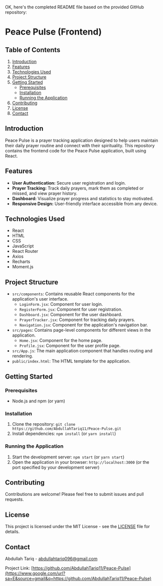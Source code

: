 OK, here's the completed README file based on the provided GitHub repository:

# Peace Pulse (Frontend)

## Table of Contents

1.  [Introduction](https://www.google.com/url?sa=E&source=gmail&q=#introduction)
2.  [Features](https://www.google.com/url?sa=E&source=gmail&q=#features)
3.  [Technologies Used](https://www.google.com/url?sa=E&source=gmail&q=#technologies-used)
4.  [Project Structure](https://www.google.com/url?sa=E&source=gmail&q=#project-structure)
5.  [Getting Started](https://www.google.com/url?sa=E&source=gmail&q=#getting-started)
      * [Prerequisites](https://www.google.com/url?sa=E&source=gmail&q=#prerequisites)
      * [Installation](https://www.google.com/url?sa=E&source=gmail&q=#installation)
      * [Running the Application](https://www.google.com/url?sa=E&source=gmail&q=#running-the-application)
6.  [Contributing](https://www.google.com/url?sa=E&source=gmail&q=#contributing)
7.  [License](https://www.google.com/url?sa=E&source=gmail&q=#license)
8.  [Contact](https://www.google.com/url?sa=E&source=gmail&q=#contact)

## Introduction

Peace Pulse is a prayer tracking application designed to help users maintain their daily prayer routine and connect with their spirituality. This repository contains the frontend code for the Peace Pulse application, built using React.

## Features

  * **User Authentication:** Secure user registration and login.
  * **Prayer Tracking:** Track daily prayers, mark them as completed or missed, and view prayer history.
  * **Dashboard:** Visualize prayer progress and statistics to stay motivated.
  * **Responsive Design:** User-friendly interface accessible from any device.

## Technologies Used

  * React
  * HTML
  * CSS
  * JavaScript
  * React Router
  * Axios
  * Recharts
  * Moment.js

## Project Structure

  * `src/components`: Contains reusable React components for the application's user interface.
      * `LoginForm.jsx`: Component for user login.
      * `RegisterForm.jsx`: Component for user registration.
      * `Dashboard.jsx`: Component for the user dashboard.
      * `PrayerTracker.jsx`: Component for tracking daily prayers.
      * `Navigation.jsx`: Component for the application's navigation bar.
  * `src/pages`: Contains page-level components for different views in the application.
      * `Home.jsx`: Component for the home page.
      * `Profile.jsx`: Component for the user profile page.
  * `src/App.js`: The main application component that handles routing and rendering.
  * `public/index.html`: The HTML template for the application.

## Getting Started

### Prerequisites

  * Node.js and npm (or yarn)

### Installation

1.  Clone the repository: `git clone https://github.com/AbdullahTariq11/Peace-Pulse.git`
2.  Install dependencies: `npm install` (or `yarn install`)

### Running the Application

1.  Start the development server: `npm start` (or `yarn start`)
2.  Open the application in your browser: `http://localhost:3000` (or the port specified by your development server)

## Contributing

Contributions are welcome\! Please feel free to submit issues and pull requests.

## License

This project is licensed under the MIT License - see the [LICENSE](https://www.google.com/url?sa=E&source=gmail&q=LICENSE) file for details.

## Contact

Abdullah Tariq - [abdullahtariq096@gmail.com](https://www.google.com/url?sa=E&source=gmail&q=mailto:abdullahtariq096@gmail.com)

Project Link: [https://github.com/AbdullahTariq11/Peace-Pulse](https://www.google.com/url?sa=E&source=gmail&q=https://github.com/AbdullahTariq11/Peace-Pulse)
